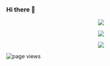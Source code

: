 ### Hi there 👋

<p align="center" width="100%">
  <a href="https://github.com/TBS093A">
    <img align="center" src="https://github-readme-stats.vercel.app/api/?username=TBS093A&show_icons=true&title_color=fff&icon_color=79ff97&text_color=9f9f9f&bg_color=151515">
  </a>
</p>

<p align="center" width="100%">
  <a href="https://github.com/TBS093A">
    <img align="center" src="https://github-readme-stats.vercel.app/api/top-langs/?username=TBS093A&langs_count=20&hide=php,C,C++,objectivec,Java,Makefile,css,scss,html&show_icons=true&title_color=fff&icon_color=79ff97&text_color=9f9f9f&bg_color=151515">
  </a>
</p>


<p align="center" width="100%">
  <a href="https://github.com/TBS093A">
    <img align="center" src="https://komarev.com/ghpvc/?username=TBS093A&color=brightgreen">
  </a>
</p>

![page views](https://komarev.com/ghpvc/?username=TBS093A&color=brightgreen)

<!--
**TBS093A/TBS093A** is a ✨ _special_ ✨ repository because its `README.md` (this file) appears on your GitHub profile.

Here are some ideas to get you started:

- 🔭 I’m currently working on ...
- 🌱 I’m currently learning ...
- 👯 I’m looking to collaborate on ...
- 🤔 I’m looking for help with ...
- 💬 Ask me about ...
- 📫 How to reach me: ...
- 😄 Pronouns: ...
- ⚡ Fun fact: ...
-->
